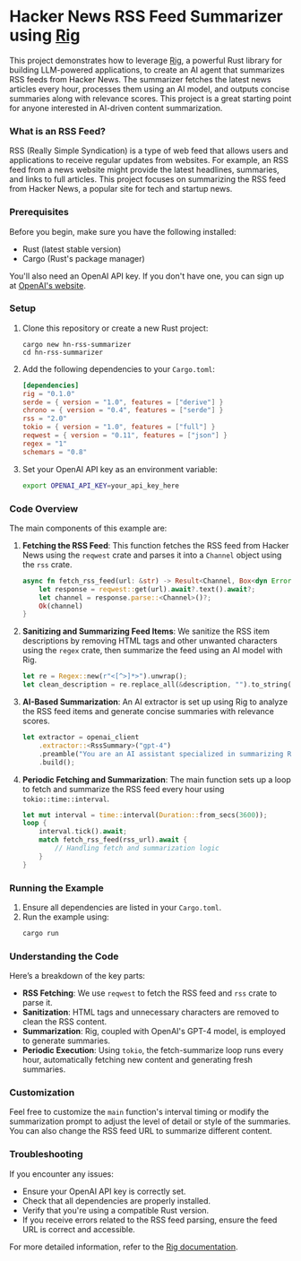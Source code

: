 # Hacker News RSS Feed Summarizer using [Rig](https://github.com/0xPlaygrounds/rig)

This project demonstrates how to leverage [Rig](https://github.com/0xPlaygrounds/rig), a powerful Rust library for building LLM-powered applications, to create an AI agent that summarizes RSS feeds from Hacker News. The summarizer fetches the latest news articles every hour, processes them using an AI model, and outputs concise summaries along with relevance scores. This project is a great starting point for anyone interested in AI-driven content summarization.

### What is an RSS Feed?

RSS (Really Simple Syndication) is a type of web feed that allows users and applications to receive regular updates from websites. For example, an RSS feed from a news website might provide the latest headlines, summaries, and links to full articles. This project focuses on summarizing the RSS feed from Hacker News, a popular site for tech and startup news.

### Prerequisites

Before you begin, make sure you have the following installed:

- Rust (latest stable version)
- Cargo (Rust's package manager)

You'll also need an OpenAI API key. If you don't have one, you can sign up at [OpenAI's website](https://openai.com).

### Setup

1. Clone this repository or create a new Rust project:
   ```
   cargo new hn-rss-summarizer
   cd hn-rss-summarizer
   ```

2. Add the following dependencies to your `Cargo.toml`:
   ```toml
   [dependencies]
   rig = "0.1.0"
   serde = { version = "1.0", features = ["derive"] }
   chrono = { version = "0.4", features = ["serde"] }
   rss = "2.0"
   tokio = { version = "1.0", features = ["full"] }
   reqwest = { version = "0.11", features = ["json"] }
   regex = "1"
   schemars = "0.8"
   ```

3. Set your OpenAI API key as an environment variable:
   ```bash
   export OPENAI_API_KEY=your_api_key_here
   ```

### Code Overview

The main components of this example are:

1. **Fetching the RSS Feed**:
   This function fetches the RSS feed from Hacker News using the `reqwest` crate and parses it into a `Channel` object using the `rss` crate.

   ```rust
   async fn fetch_rss_feed(url: &str) -> Result<Channel, Box<dyn Error>> {
       let response = reqwest::get(url).await?.text().await?;
       let channel = response.parse::<Channel>()?;
       Ok(channel)
   }
   ```

2. **Sanitizing and Summarizing Feed Items**:
   We sanitize the RSS item descriptions by removing HTML tags and other unwanted characters using the `regex` crate, then summarize the feed using an AI model with Rig.

   ```rust
   let re = Regex::new(r"<[^>]*>").unwrap();
   let clean_description = re.replace_all(&description, "").to_string();
   ```

3. **AI-Based Summarization**:
   An AI extractor is set up using Rig to analyze the RSS feed items and generate concise summaries with relevance scores.

   ```rust
   let extractor = openai_client
       .extractor::<RssSummary>("gpt-4")
       .preamble("You are an AI assistant specialized in summarizing RSS feeds...")
       .build();
   ```

4. **Periodic Fetching and Summarization**:
   The main function sets up a loop to fetch and summarize the RSS feed every hour using `tokio::time::interval`.

   ```rust
   let mut interval = time::interval(Duration::from_secs(3600));
   loop {
       interval.tick().await;
       match fetch_rss_feed(rss_url).await {
           // Handling fetch and summarization logic
       }
   }
   ```

### Running the Example

1. Ensure all dependencies are listed in your `Cargo.toml`.
2. Run the example using:
   ```bash
   cargo run
   ```

### Understanding the Code

Here’s a breakdown of the key parts:

- **RSS Fetching**: We use `reqwest` to fetch the RSS feed and `rss` crate to parse it.
- **Sanitization**: HTML tags and unnecessary characters are removed to clean the RSS content.
- **Summarization**: Rig, coupled with OpenAI's GPT-4 model, is employed to generate summaries.
- **Periodic Execution**: Using `tokio`, the fetch-summarize loop runs every hour, automatically fetching new content and generating fresh summaries.

### Customization

Feel free to customize the `main` function's interval timing or modify the summarization prompt to adjust the level of detail or style of the summaries. You can also change the RSS feed URL to summarize different content.

### Troubleshooting

If you encounter any issues:

- Ensure your OpenAI API key is correctly set.
- Check that all dependencies are properly installed.
- Verify that you're using a compatible Rust version.
- If you receive errors related to the RSS feed parsing, ensure the feed URL is correct and accessible.

For more detailed information, refer to the [Rig documentation](https://docs.rs/rig).
